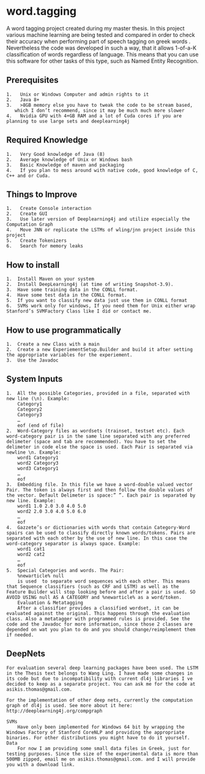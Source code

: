# word.tagging
A word tagging project created during my master thesis. In this project various machine learning are being tested and compared in order to check their accuracy when performing part of speech tagging on greek words 
. Nevertheless the code was developed in such a way, that it allows 1-of-a-K classification of words regardless of language. This means that you can use this software for other tasks of this type, such as Named Entity Recognition.

## Prerequisites
	1.   Unix or Windows Computer and admin rights to it
	2.   Java 8+
	3.   >8GB memory else you have to tweak the code to be stream based,   
	   which I don’t recommend, since it may be much much more slower
	4.   Nvidia GPU with 4+GB RAM and a lot of Cuda cores if you are planning to use large sets and deeplearning4j

## Required Knowledge
	1.   Very Good knowledge of Java (8)
	2.   Average knowledge of Unix or Windows bash
	3.   Basic Knowledge of maven and packaging
	4.   If you plan to mess around with native code, good knowledge of C, C++ and or Cuda.

## Things to Improve
	1.   Create Console interaction
	2.   Create GUI
	3.   Use later version of Deeplearning4j and utilize especially the Computation Graph
	4.   Move JNN or replicate the LSTMs of wling/jnn project inside this project
	5.   Create Tokenizers
	6.   Search for memory leaks

## How to install
	1.	Install Maven on your system
	2.	Install DeepLearning4j (at time of writing Snapshot-3.9). 
	3.	Have some training data in the CONLL format.
	4.	Have some test data in the CONLL format.
	5.	If you want to classify new data just use them in CONLL format
	6.	SVMs work only for windows, If you need them for Unix either wrap Stanford’s SVMFactory Class like I did or contact me.

## How to use programmatically
	1.	Create a new Class with a main
	2.	Create a new ExperiementSetup.Builder and build it after setting the appropriate variables for the experiement.
	3.	Use the Javadoc

## System Inputs
	1.	All the possible Categories, provided in a file, separated with new line (\n). Example: 
		Category1
		Category2
		Category3
		…
		eof (end of file)
	2.	Word-Category files as wordsets (trainset, testset etc). Each word-category pair is in the same line separated with any preferred delimeter (space and tab are recommended). You have to set the delimeter in code else the space is used. Each Pair is separated via newline \n. Example:
		word1 Category1
		word2 Category3
		word3 Category1
		…
		eof
	3.	Embedding file. In this file we have a word-double valued vector Pair. The token is always first and then follow the double values of the vector. Default Delimeter is space:” ”. Each pair is separated by new line. Example:
		word1 1.0 2.0 3.0 4.0 5.0
		word2 2.0 3.0 4.0 5.0 6.0
		…
		eof
	4.	Gazzete’s or dictionaries with words that contain Category-Word spairs can be used to classify directly known words/tokens. Pairs are separated with each other by the use of new line. In this case the word-category separator is always space. Example:
		word1 cat1
		word2 cat2
		…
		eof
	5.	Special Categories and words. The Pair: 
		%newarticle% null
		is used  to separate word sequences with each other. This means that Sequence classifiers (such as CRF and LSTM) as well as the Feature Builder will stop looking before and after a pair is used. SO AVOID USING null AS A CATEGORY and %newarticle% as a word/token. 
		Evaluation & Metatagging
		After a classifier provides a classified wordset, it can be evaluated against the original. This happens through the evaluation class. Also a metatagger with programmed rules is provided. See the code and the Javadoc for more information, since those 2 classes are depended on wat you plan to do and you should change/reimplement them if needed. 

## DeepNets
	For evaluation several deep learning packages have been used. The LSTM in the Thesis text belongs to Wang Ling. I have made some changes in its code but due to incompatibility with current dl4j libraries I ve decided to keep as a separate project. You can ask me for the code at asikis.thomas@gmail.com.

	For the implementation of other deep nets, currently the computation graph of dl4j is used. See more about it here: http://deeplearning4j.org/compgraph

	SVMs
		Have only been implemented for Windows 64 bit by wrapping the Windows Factory of Stanford CoreNLP and providing the appropriate binaries. For other distributions you might have to do it yourself.
	Data
		For now I am providing some small data files in Greek, just for testing purposes. Since the size of the experimental data is more than 500MB zipped, email me on asikis.thomas@gmail.com. and I will provide you with a download link.


